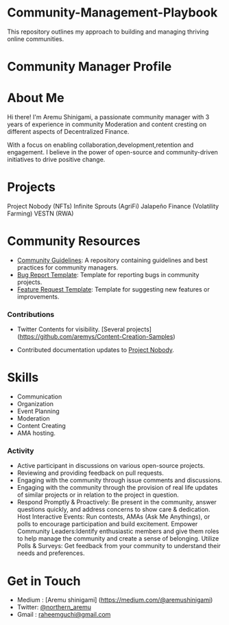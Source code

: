# Community-Management-Playbook
This repository outlines my approach to building and managing thriving online communities.

# Community Manager Profile

# About Me
Hi there! I'm Aremu Shinigami, a passionate community manager with 3 years of experience in community Moderation and content cresting on different aspects of Decentralized Finance.

With a focus on enabling collaboration,development,retention and engagement.
I believe in the power of open-source and community-driven initiatives to drive positive change.

# Projects
Project Nobody (NFTs)
Infinite Sprouts (AgriFi)
Jalapeño Finance (Volatility Farming)
VESTN (RWA)
# Community Resources
- [Community Guidelines](https://github.com/aremys/GUIDELINES-AND-BEST-PRACTICES-FOR-COMMUNITY-MANAGERS.): A repository containing guidelines and best practices for community managers.
- [Bug Report Template](https://github.com/aremys/BUG-REPORT-TEMPLATE-): Template for reporting bugs in community projects.
- [Feature Request Template](): Template for suggesting new features or improvements.

### Contributions
- Twitter Contents for visibility. [Several projects] (https://github.com/aremys/Content-Creation-Samples)
  
- Contributed documentation updates to [Project Nobody](https://github.com/aremys/CONTRIBUTED-DOCUMENTATION-UPDATE-TO-PROJECT-NOBODY).


# Skills
- Communication
- Organization
- Event Planning
- Moderation
- Content Creating
- AMA hosting.

### Activity
- Active participant in discussions on various open-source projects.
- Reviewing and providing feedback on pull requests.
- Engaging with the community through issue comments and discussions.
- Engaging with the community through the provision of real life updates of similar projects or in relation to the project in question.
- Respond Promptly & Proactively: Be present in the community, answer questions quickly, and address concerns to show care & dedication. 
Host Interactive Events: Run contests, AMAs (Ask Me Anythings), or polls to encourage participation and build excitement.
Empower Community Leaders:Identify enthusiastic members and give them roles to help manage the community and create a sense of belonging. 
Utilize Polls & Surveys: Get feedback from your community to understand their needs and preferences.


# Get in Touch
- Medium : [Aremu shinigami]
(https://medium.com/@aremushinigami)
- Twitter: [@northern_aremu](https://twitter.com/northern_aremu)
- Gmail : raheemguchi@gmail.com
